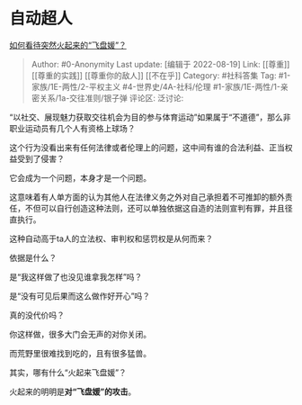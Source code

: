 # 自动超人
[如何看待突然火起来的“飞盘媛”？](https://www.zhihu.com/question/536869830/answer/2634699185)

> Author: #0-Anonymity
> Last update: [编辑于 2022-08-19]
> Link: [[尊重]] [[尊重的实践]] [[尊重你的敌人]] [[不在乎]]
> Category: #社科答集
> Tag: #1-家族/1E-两性/2-平权主义 #4-世界史/4A-社科/伦理 #1-家族/1E-两性/1-亲密关系/1a-交往准则/银子弹
> 评论区:
> 泛讨论:

“以社交、展现魅力获取交往机会为目的参与体育运动”如果属于“不道德”，那么非职业运动员有几个人有资格上球场？

这个行为没看出来有任何法律或者伦理上的问题，这中间有谁的合法利益、正当权益受到了侵害？

它会成为一个问题，本身才是一个问题。

这意味着有人单方面的认为其他人在法律义务之外对自己承担着不可推卸的额外责任，不但可以自行创造这种法则，还可以单独依据这自造的法则宣判有罪，并且径直执行。

这种自动高于ta人的立法权、审判权和惩罚权是从何而来？

依据是什么？

是“我这样做了也没见谁拿我怎样”吗？

是“没有可见后果而这么做作好开心”吗？

真的没代价吗？

你这样做，很多大门会无声的对你关闭。

而荒野里很难找到吃的，且有很多猛兽。

其实，哪有什么“火起来飞盘媛”？

火起来的明明是**对“飞盘媛”的攻击**。
